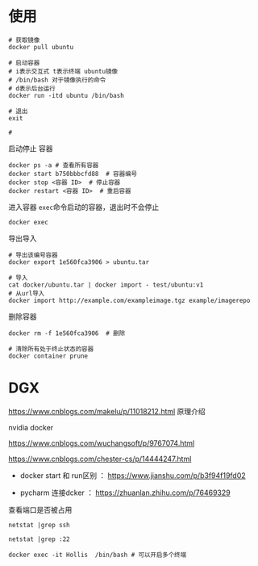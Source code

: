 # 使用



```shell
# 获取镜像
docker pull ubuntu 

# 启动容器
# i表示交互式 t表示终端 ubuntu镜像
# /bin/bash 对于镜像执行的命令
# d表示后台运行 
docker run -itd ubuntu /bin/bash

# 退出 
exit

# 
```



启动停止 容器 

```shell
docker ps -a # 查看所有容器 
docker start b750bbbcfd88  # 容器编号
docker stop <容器 ID>  # 停止容器 
docker restart <容器 ID>  # 重启容器 
```



进入容器 `exec`命令启动的容器，退出时不会停止

```shell
docker exec
```



导出导入

```shell
# 导出该编号容器 
docker export 1e560fca3906 > ubuntu.tar

# 导入 
cat docker/ubuntu.tar | docker import - test/ubuntu:v1
# 从url导入 
docker import http://example.com/exampleimage.tgz example/imagerepo 
```



删除容器 

```shell
docker rm -f 1e560fca3906  # 删除

# 清除所有处于终止状态的容器 
docker container prune 
```

# DGX

https://www.cnblogs.com/makelu/p/11018212.html 原理介绍



nvidia docker 

https://www.cnblogs.com/wuchangsoft/p/9767074.html

https://www.cnblogs.com/chester-cs/p/14444247.html



* docker start 和 run区别 ： https://www.jianshu.com/p/b3f94f19fd02

* pycharm 连接dcker ： https://zhuanlan.zhihu.com/p/76469329

查看端口是否被占用 

```shell
netstat |grep ssh 

netstat |grep :22 

docker exec -it Hollis  /bin/bash # 可以开启多个终端
```

